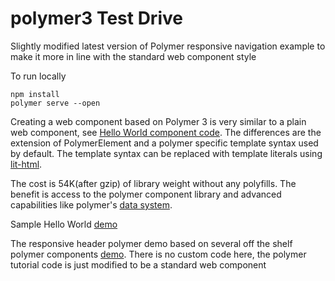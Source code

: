# polymer3 Test Drive

Slightly modified latest version of Polymer responsive navigation example to make it more in line with the standard web component style

To run locally

```
npm install
polymer serve --open
```

Creating a web component based on Polymer 3 is very similar to a plain web component, see <a href="https://github.com/aaronhans/polymer3-test-drive/blob/master/src/hello-world.js">Hello World component code</a>.
The differences are the extension of PolymerElement and a polymer specific template syntax used by default. The template syntax can be replaced with template literals using <a href="https://github.com/PolymerLabs/lit-html/tree/next">lit-html</a>.

The cost is 54K(after gzip) of library weight without any polyfills. The benefit is access to the polymer component library and advanced capabilities like polymer's <a href="https://www.polymer-project.org/1.0/docs/devguide/data-system">data system</a>.


Sample Hello World <a href="https://aaronhans.github.io/polymer3-test-drive/hello-bundle.html">demo</a>

The responsive header polymer demo based on several off the shelf polymer components <a href="https://aaronhans.github.io/polymer3-test-drive/index-bundle.html">demo</a>. There is no custom code here, the polymer tutorial code is just modified to be a standard web component
